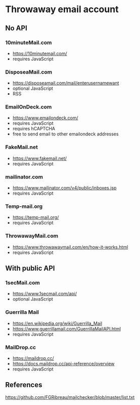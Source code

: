 # Throwaway email account

## No API

### 10minuteMail.com

* https://10minutemail.com/
* requires JavaScript

### DisposeaMail.com

* https://disposeamail.com/mail/enterusernamewant
* optional JavaScript
* RSS

### EmailOnDeck.com

* https://www.emailondeck.com/
* requires JavaScript
* requires hCAPTCHA
* free to send email to other emailondeck addresses

### FakeMail.net

* https://www.fakemail.net/
* requires JavaScript

### mailinator.com

* https://www.mailinator.com/v4/public/inboxes.jsp
* requires JavaScript

### Temp-mail.org

* https://temp-mail.org/
* requires JavaScript

### ThrowawayMail.com

* https://www.throwawaymail.com/en/how-it-works.html
* requires JavaScript

## With public API

### 1secMail.com

* https://www.1secmail.com/api/
* optional JavaScript

### Guerrilla Mail

* https://en.wikipedia.org/wiki/Guerrilla_Mail
* https://www.guerrillamail.com/GuerrillaMailAPI.html
* requires JavaScript

### MailDrop.cc

* https://maildrop.cc/
* https://docs.maildrop.cc/api-reference/overview
* requires JavaScript

## References

https://github.com/FGRibreau/mailchecker/blob/master/list.txt
